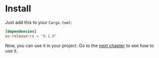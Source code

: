 # Install

Just add this to your `Cargo.toml`:

```toml
[dependencies]
os-release-rs = "0.1.0"
```

Now, you can use it in your project. Go to the [next chapter](./usage.md) to see how to use it.
